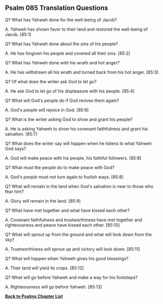 ## Psalm 085 Translation Questions ##

Q? What has Yahweh done for the well-being of Jacob?

A. Yahweh has shown favor to their land and restored the well-being of Jacob. [85:1]

Q? What has Yahweh done about the sins of his people?

A. He has forgiven his people and covered all their sins. [85:2]

Q? What has Yahweh done with his wrath and hot anger?

A. He has withdrawn all his wrath and turned back from his hot anger. [85:3]

Q? Of what does the writer ask God to let go?

A. He ask God to let go of his displeasure with his people. [85:4]

Q? What will God's people do if God revives them again?

A. God's people will rejoice in God. [85:6]

Q? What is the writer asking God to show and grant his people?

A. He is asking Yahweh to show his covenant faithfulness and grant his salvation. [85:7]

Q? What does the writer say will happen when he listens to what Yahweh God says?

A. God will make peace with his people, his faithful followers. [85:8]

Q? What must the people do to make peace with God?

A. God's people must not turn again to foolish ways. [85:8]

Q? What will remain in the land when God's salvation is near to those who fear him?

A. Glory will remain in the land. [85:9]

Q? What have met together and what have kissed each other?

A. Covenant faithfulness and trustworthiness have met together and righteousness and peace have kissed each other. [85:10]

Q? What will sprout up from the ground and what will look down from the sky?

A. Trustworthiness will sprout up and victory will look down. [85:11]

Q? What will happen when Yahweh gives his good blessings?

A. Their land will yield its crops. [85:12]

Q? What will go before Yahweh and make a way for his footsteps?

A. Righteousness will go before Yahweh. [85:13]

__[Back to Psalms Chapter List](./)__

